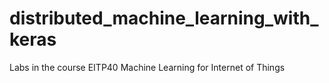 # distributed_machine_learning_with_keras
Labs in the course EITP40 Machine Learning for Internet of Things
